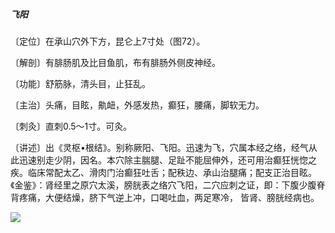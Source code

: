 ##### 飞阳

〔定位〕在承山穴外下方，昆仑上7寸处（图72）。

〔解剖〕有腓肠肌及比目鱼肌，布有腓肠外侧皮神经。

〔功能〕舒筋脉，清头目，止狂乱。   

〔主治〕头痛，目眩，鼽衄，外感发热，癫狂，腰痛，脚软无力。   

〔刺灸〕直刺0.5〜1寸。可灸。

〔讲述〕出《灵枢•根结》。别称厥阳、飞阳。迅速为飞，穴属本经之络，经气从此迅速别走少阴，因名。本穴除主腨腿、足趾不能屈伸外，还可用治癫狂恍惚之疾。临床常配太乙、滑肉门治癫狂吐舌；配秩边、承山治腿痛；配支正治目眩。《金鉴》：肾经里之原穴太溪，膀胱表之络穴飞阳，二穴应刺之证，即：下腹少腹脊背疼痛，大便结燥，脐下气逆上冲，口喝吐血，两足寒冷， 皆肾、膀胱经病也。 

![](img/图72.jpg)
